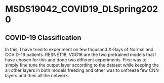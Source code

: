 # MSDS19042_COVID19_DLSpring2020
## COVID-19 Classification
In this, I have tried to experiment on few thousand X-Rays of Normal and COVID-19 patients. RESNET18, VGG16 are the two pretrained models that I have chosen for this and done two different experiments.
First was to simply fine tune the output layer according to the dataset while keeping the all other layers in  both models freezing and other was to unfreeze few CNN layers and then all the network.
